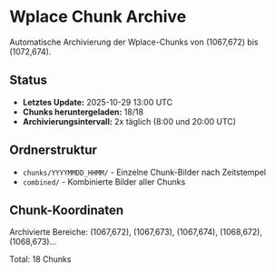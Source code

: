 # Wplace Chunk Archive

Automatische Archivierung der Wplace-Chunks von (1067,672) bis (1072,674).

## Status
- **Letztes Update:** 2025-10-29 13:00 UTC
- **Chunks heruntergeladen:** 18/18
- **Archivierungsintervall:** 2x täglich (8:00 und 20:00 UTC)

## Ordnerstruktur
- `chunks/YYYYMMDD_HHMM/` - Einzelne Chunk-Bilder nach Zeitstempel
- `combined/` - Kombinierte Bilder aller Chunks

## Chunk-Koordinaten
Archivierte Bereiche: (1067,672), (1067,673), (1067,674), (1068,672), (1068,673)...

Total: 18 Chunks
